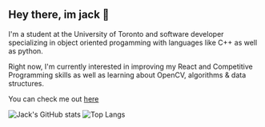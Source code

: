 ## Hey there, im jack 👋

I'm a student at the University of Toronto and software developer specializing in object oriented progamming with languages like C++ as well as python.

Right now, I'm currently interested in improving my React and Competitive Programming skills as well as learning about OpenCV, algorithms & data structures.

You can check me out [here](https://hand-burger.github.io/portfolio/)

![Jack's GitHub stats](https://github-readme-stats.vercel.app/api?username=hand-burger&show_icons=true&theme=radical)
![Top Langs](https://github-readme-stats.vercel.app/api/top-langs/?username=hand-burger&layout=compact&theme=radical)

